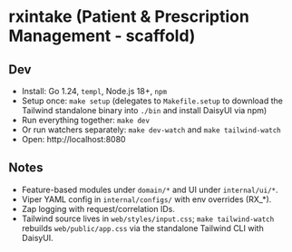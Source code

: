 # rxintake (Patient & Prescription Management - scaffold)

## Dev
- Install: Go 1.24, `templ`, Node.js 18+, `npm`
- Setup once: `make setup` (delegates to `Makefile.setup` to download the Tailwind standalone binary into `./bin` and install DaisyUI via npm)
- Run everything together: `make dev`
- Or run watchers separately: `make dev-watch` and `make tailwind-watch`
- Open: http://localhost:8080

## Notes
- Feature-based modules under `domain/*` and UI under `internal/ui/*`.
- Viper YAML config in `internal/configs/` with env overrides (RX_*).
- Zap logging with request/correlation IDs.
- Tailwind source lives in `web/styles/input.css`; `make tailwind-watch` rebuilds `web/public/app.css` via the standalone Tailwind CLI with DaisyUI.
